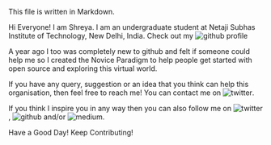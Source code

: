 This file is written in Markdown.

Hi Everyone!
I am Shreya.
I am an undergraduate student at Netaji Subhas Institute of Technology, New Delhi, India.
Check out my ![github profile](https://github.com/shreyateeza)

A year ago I too was completely new to github and felt if someone could help me so I created the Novice Paradigm to help people get started with open source and exploring this virtual world.

If you have any query, suggestion or an idea that you think can help this organisation, then feel free to reach me!
You can contact me on ![twitter](https://twitter.com/shreyateeza).

If you think I inspire you in any way then you can also follow me on ![twitter](https://twitter.com/shreyateeza), ![github](https://github.com/shreyateeza) and/or ![medium](https://medium.com/@shreyateeza).

Have a Good Day!
Keep Contributing!